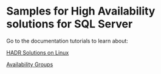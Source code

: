 # Samples for High Availability solutions for SQL Server 

Go to the documentation tutorials to learn about: 

[HADR Solutions on Linux](https://docs.microsoft.com/en-us/sql/linux/sql-server-linux-business-continuity-dr) 

[Availability Groups](https://docs.microsoft.com/en-us/sql/database-engine/availability-groups/windows/always-on-availability-groups-sql-server) 